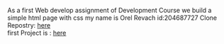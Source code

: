 
As a first Web develop assignment of Development Course we build a simple html page with css
my name is Orel Revach id:204687727
Clone Repostry: <a href="https://github.com/OrelRevach/204687727">here</a>  
first Project is : <a href="https://orelrevach.github.io/204687727/">here</a> 
